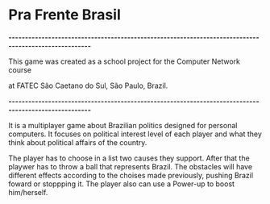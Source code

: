 # Pra Frente Brasil
  
  **-----------------------------------------------------------------------------------------------------**

  This game was created as a school project for the Computer Network course
  
  at FATEC São Caetano do Sul, São Paulo, Brazil.
  
  **-----------------------------------------------------------------------------------------------------**
  
  It is a multiplayer game about Brazilian politics designed for personal computers.
  It focuses on political interest level of each player and what they think about political affairs of the country.

  The player has to choose in a list two causes they support. After that the playwer has to throw a ball that represents Brazil.
  The obstacles will have different effects according to the choises made previously, pushing Brazil foward or stoppping it.
  The player also can use a Power-up to boost him/herself.

